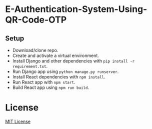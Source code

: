 # E-Authentication-System-Using-QR-Code-OTP



</div>

## Setup
- Download/clone repo.
- Create and activate a virtual environment.
- Install Django and other dependencies with `pip install -r requirement.txt`.
- Run Django app using `python manage.py runserver`.
- Install React dependencies with `npm install`. 
- Run React app with `npm start`.
- Build React app using `npm run build`.

# License
[MIT License](/LICENSE)
